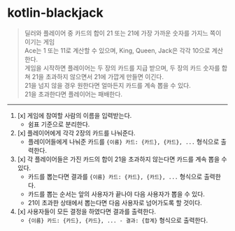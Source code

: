 # kotlin-blackjack

> 딜러와 플레이어 중 카드의 합이 21 또는 21에 가장 가까운 숫자를 가지느 쪽이 이기는 게임  
> Ace는 1 또는 11로 계산할 수 있으며, King, Queen, Jack은 각각 10으로 계산한다.  
> 게임을 시작하면 플레이어는 두 장의 카드를 지급 받으며, 두 장의 카드 숫자를 합쳐 21을 초과하지 않으면서 21에 가깝게 만들면 이긴다.  
> 21을 넘지 않을 경우 원한다면 얼마든지 카드를 계속 뽑을 수 있다.  
> 21을 초과한다면 플레이어는 패배한다. 

***

1. [x] 게임에 참여할 사람의 이름을 입력받는다.
   - 쉼표 기준으로 분리한다.
2. [x] 플레이어에게 각각 2장의 카드를 나눠준다.
   - 플레이어들에게 나눠준 카드를 `{이름} 카드: {카드}, {카드}, ...` 형식으로 출력한다.
3. [x] 각 플레이어들은 가진 카드의 합이 21을 초과하지 않는다면 카드를 계속 뽑을 수 있다.
   - 카드를 뽑는다면 결과를 `{이름} 카드: {카드}, {카드}, ...` 형식으로 출력한다. 
   - 카드를 뽑는 순서는 앞의 사용자가 끝나야 다음 사용자가 뽑을 수 있다.
   - 21이 초과한 상태에서 뽑는다면 다음 사용자로 넘어가도록 할 것이다.
4. [x] 사용자들이 모든 결정을 하였다면 결과를 출력한다.
   - `{이름} 카드: {카드}, {카드}, ... - 결과: {합계}` 형식으로 출력한다.
